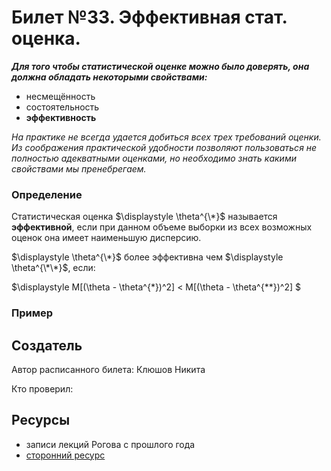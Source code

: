 # Билет №33. Эффективная стат. оценка.

***Для того чтобы статистической оценке можно было доверять, она должна обладать некоторыми свойствами:***
- несмещённость
- состоятельность
- **эффективность**

*На практике не всегда удается добиться всех трех требований оценки. Из соображения практической удобности позволяют пользоваться не полностью адекватными оценками, но необходимо знать какими свойствами мы пренебрегаем.*

### Определение

Статистическая оценка $\displaystyle \theta^{\*}$ называется **эффективной**, если при данном объеме выборки из всех возможных оценок она имеет наименьшую дисперсию.

$\displaystyle \theta^{\*}$ более эффективна чем $\displaystyle \theta^{\*\*}$, если:

$\displaystyle M[(\theta - \theta^{\*})^2] < M[(\theta - \theta^{\*\*})^2] $


### Пример

## Создатель

Автор расписанного билета: Клюшов Никита

Кто проверил:


## Ресурсы
- записи лекций Рогова с прошлого года
- [сторонний ресурс](https://studfile.net/preview/3815857/page:4/)
